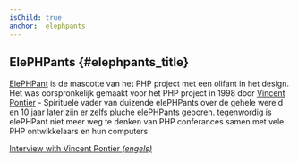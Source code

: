 ```yaml
---
isChild: true
anchor:  elephpants
---
```


## ElePHPants {#elephpants_title}

[ElePHPant][elephpant] is de mascotte van het PHP project met een olifant in het design. Het was oorspronkelijk gemaakt voor het PHP project in 1998 door [Vincent Pontier][vincent-pontier] - Spirituele vader van duizende elePHPants over de gehele wereld en 10 jaar later zijn er zelfs pluche elePHPants geboren. tegenwordig is elePHPant niet meer weg te denken van PHP conferances samen met vele PHP ontwikkelaars en hun computers

[Interview with Vincent Pontier _(engels)_][vincent-pontier-interview]


[elephpant]: http://php.net/elephpant.php
[vincent-pontier-interview]: http://7php.com/elephpant/
[vincent-pontier]: http://www.elroubio.net/

